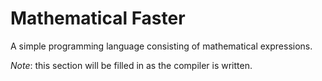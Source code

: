 # Mathematical Faster

A simple programming language consisting of mathematical expressions.

*Note*: this section will be filled in as the compiler is written.
